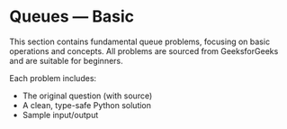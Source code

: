 # Queues — Basic

This section contains fundamental queue problems, focusing on basic operations and concepts. All problems are sourced from GeeksforGeeks and are suitable for beginners.

Each problem includes:
- The original question (with source)
- A clean, type-safe Python solution
- Sample input/output 